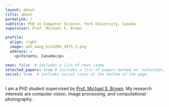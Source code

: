 ```yaml
---
layout: about
title: about
permalink: /
subtitle: PhD in Computer Science, York University, Canada
supervisor: Prof. Michael S. Brown

profile:
  align: right
  image: anh_mang_kinhIMG_5975_3.png
  address: >
    <p>Toronto, Canada</p>

news: false  # includes a list of news items
selected_papers: true # includes a list of papers marked as "selected={true}"
social: true  # includes social icons at the bottom of the page
---
```


I am a PhD student supervised by [Prof. Michael S. Brown](http://www.cse.yorku.ca/~mbrown/). My research interests are computer vision, image processing, and computational photography.
